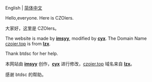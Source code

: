 English | [简体中文](./README.md)

Hello,everyone. Here is CZOIers.

大家好，这里是 CZOIers。


The website is made by **[imsyy](https://github.com/imsyy/home)**, modified by **[cyx](http://blog.chen2009.tk/)**. The Domain Name [czoier.top](czoier.top) is from **[lzx](b.lzx.czoier.top)**.

Thank btdsc for her help.

本网站由 **[imsyy](https://github.com/imsyy/home)** 创作，**[cyx](http://blog.chen2009.tk/)** 进行修改，[czoier.top](czoier.top) 域名来自 **[lzx](b.lzx.czoier.top)**。

感谢 btdsc 的帮助。